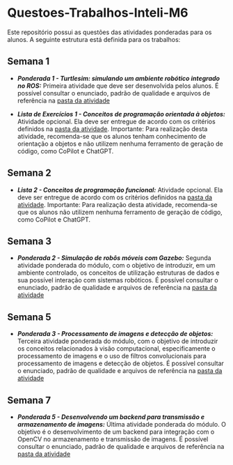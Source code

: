 # Questoes-Trabalhos-Inteli-M6

Este repositório possui as questões das atividades ponderadas para os alunos. A seguinte estrutura está definida para os trabalhos:

## Semana 1

- ***Ponderada 1 - Turtlesim: simulando um ambiente robótico integrado no ROS:*** Primeira atividade que deve ser desenvolvida pelos alunos. É possível consultar o enunciado, padrão de qualidade e arquivos de referência na [pasta da atividade](./ponderada1)

- ***Lista de Exercícios 1 - Conceitos de programação orientada à objetos:*** Atividade opcional. Ela deve ser entregue de acordo com os critérios definidos na [pasta da atividade](./lista1). Importante: Para realização desta atividade, recomenda-se que os alunos tenham conhecimento de orientação a objetos e não utilizem nenhuma ferramento de geração de código, como CoPilot e ChatGPT.

## Semana 2

- ***Lista 2 - Conceitos de programação funcional:*** Atividade opcional. Ela deve ser entregue de acordo com os critérios definidos na [pasta da atividade](./lista2). Importante: Para realização desta atividade, recomenda-se que os alunos não utilizem nenhuma ferramento de geração de código, como CoPilot e ChatGPT.

## Semana 3

- ***Ponderada 2 - Simulação de robôs móveis com Gazebo:*** Segunda atividade ponderada do módulo, com o objetivo de introduzir, em um ambiente controlado, os conceitos de utilização estruturas de dados e sua possível interação com sistemas robóticos. É possível consultar o enunciado, padrão de qualidade e arquivos de referência na [pasta da atividade](./ponderada2)

## Semana 5

- ***Ponderada 3 - Processamento de imagens e detecção de objetos:*** Terceira atividade ponderada do módulo, com o objetivo de introduzir os conceitos relacionados à visão computacional, especificamente o processamento de imagens e o uso de filtros convolucionais para processamento de imagens e detecção de objetos. É possível consultar o enunciado, padrão de qualidade e arquivos de referência na [pasta da atividade](./ponderada3)

## Semana 7

- ***Ponderada 5 - Desenvolvendo um backend para transmissão e armazenamento de imagens:*** Última atividade ponderada do módulo. O objetivo é o desenvolvimento de um backend para integração com o OpenCV no armazenamento e transmissão de imagens. É possível consultar o enunciado, padrão de qualidade e arquivos de referência na [pasta da atividade](./ponderada4)